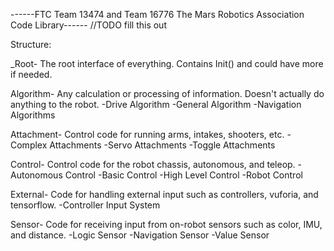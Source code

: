 ------FTC Team 13474 and Team 16776 The Mars Robotics Association Code Library------
//TODO fill this out

Structure:

_Root- The root interface of everything. Contains Init() and could have more if needed.

Algorithm- Any calculation or processing of information. Doesn't actually do anything to the robot.
-Drive Algorithm
-General Algorithm
-Navigation Algorithms

Attachment- Control code for running arms, intakes, shooters, etc.
-Complex Attachments
-Servo Attachments
-Toggle Attachments

Control- Control code for the robot chassis, autonomous, and teleop.
-Autonomous Control
-Basic Control
-High Level Control
-Robot Control

External- Code for handling external input such as controllers, vuforia, and tensorflow.
-Controller Input System

Sensor- Code for receiving input from on-robot sensors such as color, IMU, and distance.
-Logic Sensor
-Navigation Sensor
-Value Sensor